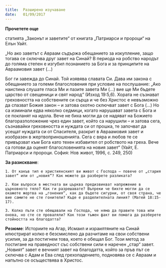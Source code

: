 ```yaml
---
title:  Разширено изучаване
date:   01/09/2017
---
```


**Прочетете още**

статията „Законът и заветите“ от книгата „Патриарси и пророци“ на Елън Уайт.

„Но ако заветът с Авраам съдържа обещанието за изкупление, защо тогава се сключва друг завет на Синай? В периода на робство народът до голяма степен е изгубил познанието за Бога и за принципите на Авраамовия завет (…)

Бог ги завежда до Синай. Той изявява славата Си. Дава им закона с обещанието за големи благословения при условие на послушание: „Ако наистина слушате гласа Ми и пазите завета Ми (…) вие ще Ми бъдете царство от свещеници и свят народ“ (Изход 19:5,6). Хората не съзнават греховността на собствените си сърца и че без Христос е невъзможно да спазват Божия закон – и затова охотно сключват завет с Бога (…) Но са изминали едва няколко седмици, когато нарушават завета с Бога и се покланят на идола. Вече не биха могли да се надяват на Божието благоразположение чрез един завет, който са нарушили – и затова сега, съзнавайки греховността и нуждата си от прошка, те започват да усещат нуждата си от Спасителя, разкрит в Авраамовия завет и изобразен в жертвоприношенията. Сега с вяра и любов те се привързват към Бога като техен избавител от робството на греха. Вече са готови да оценят благословенията на новия завет“ (Уайт, Е. Патриарси и пророци. София: Нов живот, 1996, с. 249, 250)

**За разискване**:

`1. От какъв тип е християнският ви живот с Господа – повече от „стария завет“ или от „новия“? Как можете да разберете разликата?`

`2. Кои въпроси в местната ви църква предизвикват напрежение в църковното тяло? Как ги разрешавате? Въпреки че бихте могли да се окажете жертва на „гонения“, как да бъдете сигурни, от своя страна, че вие самите не сте гонители? Къде е разделителната линия? (Матей 18:15-17).`

`3. Колко пъти сте обещавали на Господа, че няма да правите това или онова, но сте се проваляли? Как този тъжен факт ви помага да разберете стойността на благодатта?`

**Резюме**: Историите на Агар, Исмаил и израилтяните на Синай илюстрират колко е безсмислено да разчитаме на свои собствени усилия, за да постигнем това, което е обещал Бог. Този метод за постигане на праведност със собствени сили е наречен „стар“ завет. „Новият“ завет е вечният завет на благодатта, който за пръв път се сключва с Адам и Ева след грехопадението, подновява се с Авраам и напълно се осъществява в Христос.